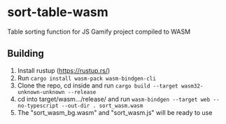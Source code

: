 # sort-table-wasm
Table sorting function for JS Gamify project compiled to WASM

## Building
1. Install rustup (https://rustup.rs/)
2. Run ``` cargo install wasm-pack wasm-bindgen-cli ```
3. Clone the repo, cd inside and run ``` cargo build --target wasm32-unknown-unknown --release ```
4. cd into target/wasm.../release/ and run ``` wasm-bindgen --target web --no-typescript --out-dir . sort_wasm.wasm ```
5. The "sort_wasm_bg.wasm" and "sort_wasm.js" will be ready to use
